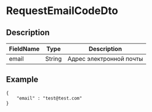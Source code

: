 # RequestEmailCodeDto

## Description
| FieldName | Type   | Description             |
|-----------|--------|-------------------------|
| email     | String | Адрес электронной почты |

## Example
```
{
    "email" : "test@test.com"
}
```